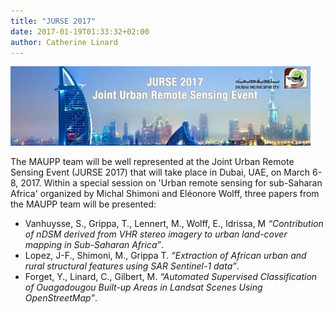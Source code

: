 ```yaml
---
title: "JURSE 2017"
date: 2017-01-19T01:33:32+02:00
author: Catherine Linard
---
```


![Jurse2017](/images/jurse2017.jpg)

The MAUPP team will be well represented at the Joint Urban Remote Sensing Event (JURSE 2017) that will take place in Dubai, UAE, on March 6-8, 2017. Within a special session on 'Urban remote sensing for sub-Saharan Africa' organized by Michal Shimoni and Eléonore Wolff, three papers from the MAUPP team will be presented: 

* Vanhuysse, S., Grippa, T., Lennert, M., Wolff, E., Idrissa, M *“Contribution of nDSM derived from VHR stereo imagery to urban land-cover mapping in Sub-Saharan Africa”*.
* Lopez, J-F., Shimoni, M., Grippa T. *“Extraction of African urban and rural structural features using SAR Sentinel-1 data”*.
* Forget, Y., Linard, C., Gilbert, M. *“Automated Supervised Classification of Ouagadougou Built-up Areas in Landsat Scenes Using OpenStreetMap”*.
